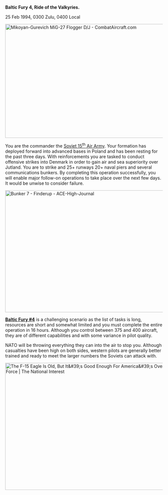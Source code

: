 **Baltic Fury 4, Ride of the Valkyries.**

25 Feb 1994, 0300 Zulu, 0400 Local

<img src="/assets\images\aar\bf\bf4\media\image1.jpeg" style="width:6.05208in;height:3.78407in" alt="Mikoyan-Gurevich MiG-27 Flogger D/J - CombatAircraft.com" />

You are the commander the [Soviet 15<sup>th</sup> Air
Army](http://northernfury.us/warsaw/su/air/vvs/). Your formation has
deployed forward into advanced bases in Poland and has been resting for
the past three days. With reinforcements you are tasked to conduct
offensive strikes into Denmark in order to gain air and sea superiority
over Jutland. You are to strike and 25+ runways 20+ naval piers and
several communications bunkers. By completing this operation
successfully, you will enable major follow-on operations to take place
over the next few days. It would be unwise to consider failure.

<img src="/assets\images\aar\bf\bf4\media\image2.jpeg" style="width:6.5in;height:4.05417in" alt="Bunker 7 - Finderup - ACE-High-Journal" />

**<u>Baltic Fury \#4</u>** is a challenging scenario as the list of
tasks is long, resources are short and somewhat limited and you must
complete the entire operation in 16 hours. Although you control between
375 and 400 aircraft, they are of different capabilities and with some
variance in pilot quality.

NATO will be throwing everything they can into the air to stop you.
Although casualties have been high on both sides, western pilots are
generally better trained and ready to meet the larger numbers the
Soviets can attack with.

<img src="/assets\images\aar\bf\bf4\media\image3.jpeg" style="width:6.5in;height:4.21806in" alt="The F-15 Eagle Is Old, But It&amp;#39;s Good Enough For America&amp;#39;s Overstretched Air Force | The National Interest" />
